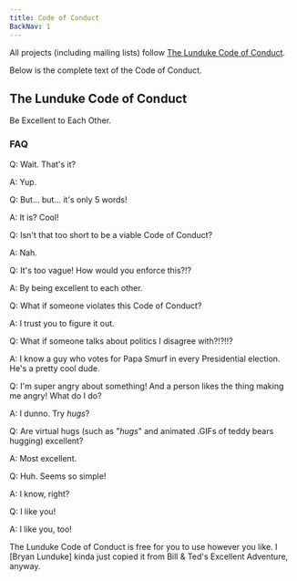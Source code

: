 ```yaml
---
title: Code of Conduct
BackNav: 1
---
```


All projects (including mailing lists) follow [The Lunduke Code of Conduct](http://lunduke.com/pages/codeofconduct/).

Below is the complete text of the Code of Conduct.

## The Lunduke Code of Conduct

Be Excellent to Each Other.


### FAQ

Q: Wait. That's it?

A: Yup.

Q: But... but... it's only 5 words!

A: It is? Cool!

Q: Isn't that too short to be a viable Code of Conduct?

A: Nah.

Q: It's too vague! How would you enforce this?!?

A: By being excellent to each other.

Q: What if someone violates this Code of Conduct?

A: I trust you to figure it out.

Q: What if someone talks about politics I disagree with?!?!!?

A: I know a guy who votes for Papa Smurf in every Presidential election. He's a pretty cool dude.

Q: I'm super angry about something! And a person likes the thing making me angry! What do I do?

A: I dunno. Try *hugs*?

Q: Are virtual hugs (such as "*hugs*" and animated .GIFs of teddy bears hugging) excellent?

A: Most excellent.

Q: Huh. Seems so simple!

A: I know, right?

Q: I like you!

A: I like you, too!



The Lunduke Code of Conduct is free for you to use however you like. I [Bryan Lunduke] kinda just copied it from Bill & Ted's Excellent Adventure, anyway. 
